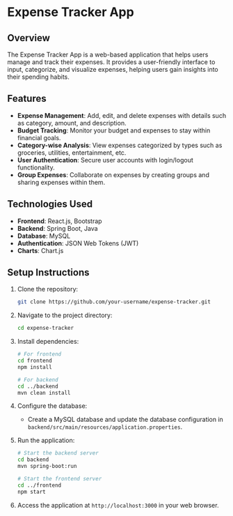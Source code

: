 # Expense Tracker App

## Overview

The Expense Tracker App is a web-based application that helps users manage and track their expenses. It provides a user-friendly interface to input, categorize, and visualize expenses, helping users gain insights into their spending habits.

## Features

- **Expense Management**: Add, edit, and delete expenses with details such as category, amount, and description.
- **Budget Tracking**: Monitor your budget and expenses to stay within financial goals.
- **Category-wise Analysis**: View expenses categorized by types such as groceries, utilities, entertainment, etc.
- **User Authentication**: Secure user accounts with login/logout functionality.
- **Group Expenses**: Collaborate on expenses by creating groups and sharing expenses within them.

## Technologies Used

- **Frontend**: React.js, Bootstrap
- **Backend**: Spring Boot, Java
- **Database**: MySQL
- **Authentication**: JSON Web Tokens (JWT)
- **Charts**: Chart.js

## Setup Instructions

1. Clone the repository:

   ```bash
   git clone https://github.com/your-username/expense-tracker.git
   ```

2. Navigate to the project directory:

   ```bash
   cd expense-tracker
   ```

3. Install dependencies:

   ```bash
   # For frontend
   cd frontend
   npm install

   # For backend
   cd ../backend
   mvn clean install
   ```

4. Configure the database:
   - Create a MySQL database and update the database configuration in `backend/src/main/resources/application.properties`.

5. Run the application:

   ```bash
   # Start the backend server
   cd backend
   mvn spring-boot:run

   # Start the frontend server
   cd ../frontend
   npm start
   ```

6. Access the application at `http://localhost:3000` in your web browser.
